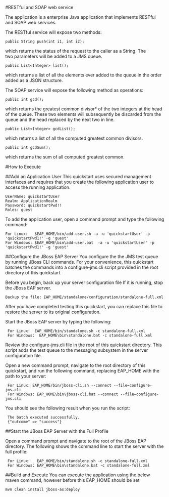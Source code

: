 #RESTful and SOAP web service 

The application is a enterprise Java application that implements RESTful and SOAP web services.

The RESTful service will expose two methods:
```
public String push(int i1, int i2);
```
which returns the status of the request to the caller as a String. The two parameters will be added to a JMS queue.
```
public List<Integer> list();
```
which returns a list of all the elements ever added to the queue in the order added as a JSON structure. 

The SOAP service will expose the following method as operations:
```
public int gcd();
```
which returns the greatest common divisor* of the two integers at the head of the queue. These two elements will subsequently be discarded from the queue and the head replaced by the next two in line.
```
public List<Integer> gcdList();
```
which returns a list of all the computed greatest common divisors. 
```
public int gcdSum();
```
which returns the sum of all computed greatest common.

#How to Execute

##Add an Application User
This quickstart uses secured management interfaces and requires that you create the following application user to access the running application.
```
UserName: quickstartUser	
Realm: ApplicationRealm	
Password: quickstartPwd!!	
Roles: guest
```
To add the application user, open a command prompt and type the following command:

    For Linux:   $EAP_HOME/bin/add-user.sh -a -u 'quickstartUser' -p 'quickstartPwd1!' -g 'guest'
    For Windows: $EAP_HOME\bin\add-user.bat  -a -u 'quickstartUser' -p 'quickstartPwd1!' -g 'guest'

##Configure the JBoss EAP Server
You configure the the JMS test queue by running JBoss CLI commands. For your convenience, this quickstart batches the commands into a configure-jms.cli script provided in the root directory of this quickstart.

Before you begin, back up your server configuration file
If it is running, stop the JBoss EAP server.
```
Backup the file: EAP_HOME/standalone/configuration/standalone-full.xml
```
After you have completed testing this quickstart, you can replace this file to restore the server to its original configuration.

Start the JBoss EAP server by typing the following:
```
 For Linux:  EAP_HOME/bin/standalone.sh -c standalone-full.xml
 For Windows:  EAP_HOME\bin\standalone.bat -c standalone-full.xml
```
Review the configure-jms.cli file in the root of this quickstart directory. This script adds the test queue to the messaging subsystem in the server configuration file.

Open a new command prompt, navigate to the root directory of this quickstart, and run the following command, replacing EAP_HOME with the path to your server:
```
 For Linux: EAP_HOME/bin/jboss-cli.sh --connect --file=configure-jms.cli 
 For Windows: EAP_HOME\bin\jboss-cli.bat --connect --file=configure-jms.cli  
 ```
You should see the following result when you run the script:
```
 The batch executed successfully.
 {"outcome" => "success"}
```
##Start the JBoss EAP Server with the Full Profile

Open a command prompt and navigate to the root of the JBoss EAP directory.
The following shows the command line to start the server with the full profile:
```
 For Linux:   EAP_HOME/bin/standalone.sh -c standalone-full.xml
 For Windows: EAP_HOME\bin\standalone.bat -c standalone-full.xml
```
##Build and Execute
You can execute the application using the below maven command, however before this EAP_HOME should be set
```
mvn clean install jboss-as:deploy
```


